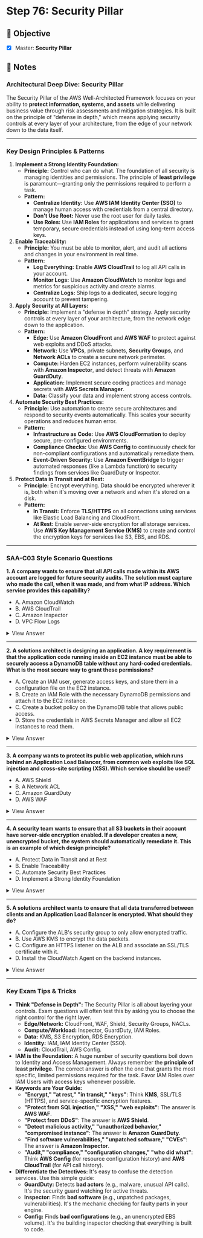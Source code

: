 # Step 76: Security Pillar

## 🎯 Objective

- [x] Master: **Security Pillar**

## 📘 Notes

### **Architectural Deep Dive: Security Pillar**

The Security Pillar of the AWS Well-Architected Framework focuses on your ability to **protect information, systems, and assets** while delivering business value through risk assessments and mitigation strategies. It is built on the principle of "defense in depth," which means applying security controls at every layer of your architecture, from the edge of your network down to the data itself.

---

### **Key Design Principles & Patterns**

1. **Implement a Strong Identity Foundation:**
    - **Principle:** Control who can do what. The foundation of all security is managing identities and permissions. The principle of **least privilege** is paramount—granting only the permissions required to perform a task.
    - **Pattern:**
        - **Centralize Identity:** Use **AWS IAM Identity Center (SSO)** to manage human access with credentials from a central directory.
        - **Don't Use Root:** Never use the root user for daily tasks.
        - **Use Roles:** Use **IAM Roles** for applications and services to grant temporary, secure credentials instead of using long-term access keys.
2. **Enable Traceability:**
    - **Principle:** You must be able to monitor, alert, and audit all actions and changes in your environment in real time.
    - **Pattern:**
        - **Log Everything:** Enable **AWS CloudTrail** to log all API calls in your account.
        - **Monitor Logs:** Use **Amazon CloudWatch** to monitor logs and metrics for suspicious activity and create alarms.
        - **Centralize Logs:** Ship logs to a dedicated, secure logging account to prevent tampering.
3. **Apply Security at All Layers:**
    - **Principle:** Implement a "defense in depth" strategy. Apply security controls at every layer of your architecture, from the network edge down to the application.
    - **Pattern:**
        - **Edge:** Use **Amazon CloudFront** and **AWS WAF** to protect against web exploits and DDoS attacks.
        - **Network:** Use **VPCs**, private subnets, **Security Groups**, and **Network ACLs** to create a secure network perimeter.
        - **Compute:** Harden EC2 instances, perform vulnerability scans with **Amazon Inspector**, and detect threats with **Amazon GuardDuty**.
        - **Application:** Implement secure coding practices and manage secrets with **AWS Secrets Manager**.
        - **Data:** Classify your data and implement strong access controls.
4. **Automate Security Best Practices:**
    - **Principle:** Use automation to create secure architectures and respond to security events automatically. This scales your security operations and reduces human error.
    - **Pattern:**
        - **Infrastructure as Code:** Use **AWS CloudFormation** to deploy secure, pre-configured environments.
        - **Compliance Checks:** Use **AWS Config** to continuously check for non-compliant configurations and automatically remediate them.
        - **Event-Driven Security:** Use **Amazon EventBridge** to trigger automated responses (like a Lambda function) to security findings from services like GuardDuty or Inspector.
5. **Protect Data in Transit and at Rest:**
    - **Principle:** Encrypt everything. Data should be encrypted wherever it is, both when it's moving over a network and when it's stored on a disk.
    - **Pattern:**
        - **In Transit:** Enforce **TLS/HTTPS** on all connections using services like Elastic Load Balancing and CloudFront.
        - **At Rest:** Enable server-side encryption for all storage services. Use **AWS Key Management Service (KMS)** to create and control the encryption keys for services like S3, EBS, and RDS.

---

### **SAA-C03 Style Scenario Questions**

**1. A company wants to ensure that all API calls made within its AWS account are logged for future security audits. The solution must capture who made the call, when it was made, and from what IP address. Which service provides this capability?**

- A. Amazon CloudWatch
- B. AWS CloudTrail
- C. Amazon Inspector
- D. VPC Flow Logs
<details>
<summary>View Answer</summary>
<br>

**Answer: B**

**Explanation:** This is the core function of AWS CloudTrail. It acts as the audit log for your entire AWS account, recording API calls as events. This aligns with the "Enable Traceability" principle.
</details>
    

---

**2. A solutions architect is designing an application. A key requirement is that the application code running inside an EC2 instance must be able to securely access a DynamoDB table without any hard-coded credentials. What is the most secure way to grant these permissions?**

- A. Create an IAM user, generate access keys, and store them in a configuration file on the EC2 instance.
- B. Create an IAM Role with the necessary DynamoDB permissions and attach it to the EC2 instance.
- C. Create a bucket policy on the DynamoDB table that allows public access.
- D. Store the credentials in AWS Secrets Manager and allow all EC2 instances to read them.
<details>
<summary>View Answer</summary>
<br>

**Answer: B**

**Explanation:** This is a direct application of the "Implement a Strong Identity Foundation" principle. Using an IAM Role is the standard best practice for granting permissions to AWS services like EC2. The instance assumes the role and receives temporary, automatically rotated credentials, which is far more secure than storing long-term keys.
</details>
    

---

**3. A company wants to protect its public web application, which runs behind an Application Load Balancer, from common web exploits like SQL injection and cross-site scripting (XSS). Which service should be used?**

- A. AWS Shield
- B. A Network ACL
- C. Amazon GuardDuty
- D. AWS WAF
<details>
<summary>View Answer</summary>
<br>

**Answer: D**

**Explanation:** This aligns with the "Apply Security at All Layers" principle. AWS WAF (Web Application Firewall) is a Layer 7 firewall specifically designed to protect against web exploits like SQL injection and XSS. It integrates directly with Application Load Balancers.
</details>
    

---

**4. A security team wants to ensure that all S3 buckets in their account have server-side encryption enabled. If a developer creates a new, unencrypted bucket, the system should automatically remediate it. This is an example of which design principle?**

- A. Protect Data in Transit and at Rest
- B. Enable Traceability
- C. Automate Security Best Practices
- D. Implement a Strong Identity Foundation
<details>
<summary>View Answer</summary>
<br>

**Answer: C**

**Explanation:** Using a service like AWS Config to detect a non-compliant resource and then automatically trigger a remediation action is a perfect example of automating security best practices. This scales security enforcement and reduces the window of risk from human error.
</details>
    

---

**5. A solutions architect wants to ensure that all data transferred between clients and an Application Load Balancer is encrypted. What should they do?**

- A. Configure the ALB's security group to only allow encrypted traffic.
- B. Use AWS KMS to encrypt the data packets.
- C. Configure an HTTPS listener on the ALB and associate an SSL/TLS certificate with it.
- D. Install the CloudWatch Agent on the backend instances.
<details>
<summary>View Answer</summary>
<br>

**Answer: C**

**Explanation:** This is how you protect data in transit. By creating an HTTPS listener, you are enabling TLS encryption. You must provide an SSL/TLS certificate, which can be easily provisioned and managed using AWS Certificate Manager (ACM).
</details>
    

---

### **Key Exam Tips & Tricks**

- **Think "Defense in Depth":** The Security Pillar is all about layering your controls. Exam questions will often test this by asking you to choose the right control for the right layer.
    - **Edge/Network:** CloudFront, WAF, Shield, Security Groups, NACLs.
    - **Compute/Workload:** Inspector, GuardDuty, IAM Roles.
    - **Data:** KMS, S3 Encryption, RDS Encryption.
    - **Identity:** IAM, IAM Identity Center (SSO).
    - **Audit:** CloudTrail, AWS Config.
- **IAM is the Foundation:** A huge number of security questions boil down to Identity and Access Management. Always remember the **principle of least privilege**. The correct answer is often the one that grants the most specific, limited permissions required for the task. Favor IAM Roles over IAM Users with access keys whenever possible.
- **Keywords are Your Guide:**
    - **"Encrypt," "at rest," "in transit," "keys"**: Think **KMS**, SSL/TLS (HTTPS), and service-specific encryption features.
    - **"Protect from SQL injection," "XSS," "web exploits"**: The answer is **AWS WAF**.
    - **"Protect from DDoS"**: The answer is **AWS Shield**.
    - **"Detect malicious activity," "unauthorized behavior," "compromised instance"**: The answer is **Amazon GuardDuty**.
    - **"Find software vulnerabilities," "unpatched software," "CVEs"**: The answer is **Amazon Inspector**.
    - **"Audit," "compliance," "configuration changes," "who did what"**: Think **AWS Config** (for resource configuration history) and **AWS CloudTrail** (for API call history).
- **Differentiate the Detectives:** It's easy to confuse the detection services. Use this simple guide:
    - **GuardDuty:** Detects **bad actors** (e.g., malware, unusual API calls). It's the security guard watching for active threats.
    - **Inspector:** Finds **bad software** (e.g., unpatched packages, vulnerabilities). It's the mechanic checking for faulty parts in your engine.
    - **Config:** Finds **bad configurations** (e.g., an unencrypted EBS volume). It's the building inspector checking that everything is built to code.

